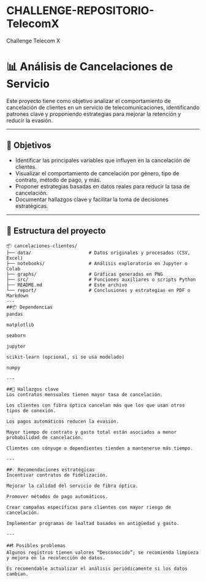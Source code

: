 # CHALLENGE-REPOSITORIO-TelecomX
Challenge Telecom X
 # 📊 Análisis de Cancelaciones de Servicio

Este proyecto tiene como objetivo analizar el comportamiento de cancelación de clientes en un servicio de telecomunicaciones, identificando patrones clave y proponiendo estrategias para mejorar la retención y reducir la evasión.

---

## 📌 Objetivos

- Identificar las principales variables que influyen en la cancelación de clientes.
- Visualizar el comportamiento de cancelación por género, tipo de contrato, método de pago, y más.
- Proponer estrategias basadas en datos reales para reducir la tasa de cancelación.
- Documentar hallazgos clave y facilitar la toma de decisiones estratégicas.

---

## 📁 Estructura del proyecto

```plaintext
📦 cancelaciones-clientes/
├── data/                     # Datos originales y procesados (CSV, Excel)
├── notebooks/                # Análisis exploratorio en Jupyter o Colab
├── graphs/                   # Gráficas generadas en PNG
├── src/                      # Funciones auxiliares o scripts Python
├── README.md                 # Este archivo
└── report/                   # Conclusiones y estrategias en PDF o Markdown
---
##📦 Dependencias
pandas

matplotlib

seaborn

jupyter

scikit-learn (opcional, si se usa modelado)

numpy

---

##🧠 Hallazgos clave
Los contratos mensuales tienen mayor tasa de cancelación.

Los clientes con fibra óptica cancelan más que los que usan otros tipos de conexión.

Los pagos automáticos reducen la evasión.

Mayor tiempo de contrato y gasto total están asociados a menor probabilidad de cancelación.

Clientes con cónyuge o dependientes tienden a mantenerse más tiempo.

---

##💡 Recomendaciones estratégicas
Incentivar contratos de fidelización.

Mejorar la calidad del servicio de fibra óptica.

Promover métodos de pago automáticos.

Crear campañas específicas para clientes con mayor riesgo de cancelación.

Implementar programas de lealtad basados en antigüedad y gasto.

---

##❗ Posibles problemas
Algunos registros tienen valores “Desconocido”; se recomienda limpieza y mejora en la recolección de datos.

Es recomendable actualizar el análisis periódicamente si los datos cambian.
